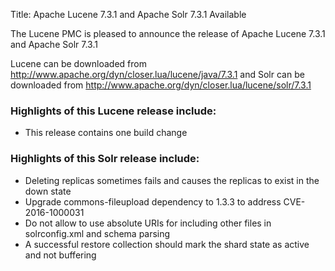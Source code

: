 Title: Apache Lucene 7.3.1 and Apache Solr 7.3.1 Available

The Lucene PMC is pleased to announce the release of Apache Lucene 7.3.1 and Apache Solr 7.3.1

Lucene can be downloaded from <http://www.apache.org/dyn/closer.lua/lucene/java/7.3.1>
and Solr can be downloaded from <http://www.apache.org/dyn/closer.lua/lucene/solr/7.3.1>

### Highlights of this Lucene release include:

 * This release contains one build change

### Highlights of this Solr release include:

 * Deleting replicas sometimes fails and causes the replicas to exist in the down state
 * Upgrade commons-fileupload dependency to 1.3.3 to address CVE-2016-1000031
 * Do not allow to use absolute URIs for including other files in solrconfig.xml and schema parsing
 * A successful restore collection should mark the shard state as active and not buffering

